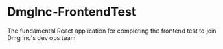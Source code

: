 # DmgInc-FrontendTest
The fundamental React application for completing the frontend test to join Dmg Inc's dev ops team 
